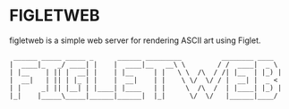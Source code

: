 FIGLETWEB
=========

figletweb is a simple web server for rendering ASCII art using Figlet.

```
 ______ _____ _____ _      ______ _________          ________ ____
|  ____|_   _/ ____| |    |  ____|__   __\ \        / /  ____|  _ \
| |__    | || |  __| |    | |__     | |   \ \  /\  / /| |__  | |_) |
|  __|   | || | |_ | |    |  __|    | |    \ \/  \/ / |  __| |  _ <
| |     _| || |__| | |____| |____   | |     \  /\  /  | |____| |_) |
|_|    |_____\_____|______|______|  |_|      \/  \/   |______|____/

```
